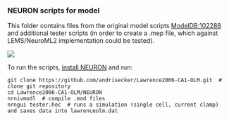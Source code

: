 ### NEURON scripts for model

This folder contains files from the original model scripts [ModelDB:102288](https://senselab.med.yale.edu/modelDB/showModel.cshtml?model=102288) and additional tester scripts (in order to create a .mep file, which against LEMS/NeuroML2 implementation could be tested).

![](https://raw.githubusercontent.com/andrisecker/Lawrence2006-CA1-OLM/master/NEURON/lawrence2006olm.png)

To run the scripts, [install NEURON](https://www.neuron.yale.edu/neuron/download) and run:

    git clone https://github.com/andrisecker/Lawrence2006-CA1-OLM.git  # clone git repository
    cd Lawrence2006-CA1-OLM/NEURON
    nrnivmodl  # compile .mod files
    nrngui tester.hoc  # runs a simulation (single cell, current clamp) and saves data into lawrenceolm.dat
